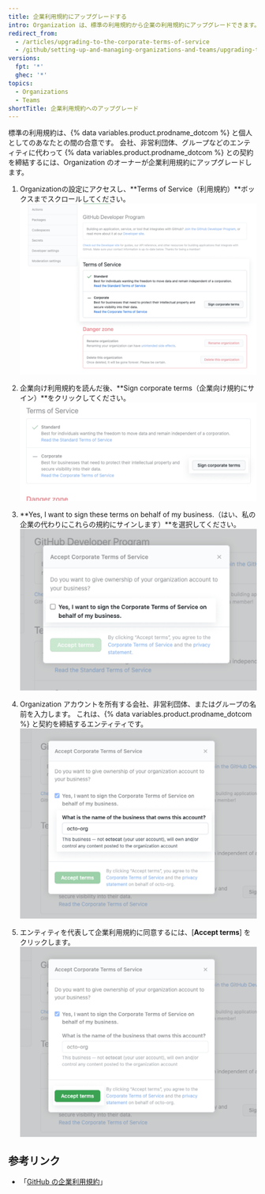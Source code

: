 ```yaml
---
title: 企業利用規約にアップグレードする
intro: Organization は、標準の利用規約から企業の利用規約にアップグレードできます。
redirect_from:
  - /articles/upgrading-to-the-corporate-terms-of-service
  - /github/setting-up-and-managing-organizations-and-teams/upgrading-to-the-corporate-terms-of-service
versions:
  fpt: '*'
  ghec: '*'
topics:
  - Organizations
  - Teams
shortTitle: 企業利用規約へのアップグレード
---
```


標準の利用規約は、{% data variables.product.prodname_dotcom %} と個人としてのあなたとの間の合意です。 会社、非営利団体、グループなどのエンティティに代わって {% data variables.product.prodname_dotcom %} との契約を締結するには、Organization のオーナーが企業利用規約にアップグレードします。

1. Organizationの設定にアクセスし、**Terms of Service（利用規約）**ボックスまでスクロールしてください。 ![利用規約までスクロール](/assets/images/help/organizations/account-settings-tos.png)

2. 企業向け利用規約を読んだ後、**Sign corporate terms（企業向け規約にサイン）**をクリックしてください。 ![「企業向け規約にサイン」を選択](/assets/images/help/organizations/button-sign-corporate-tos.png)

3. **Yes, I want to sign these terms on behalf of my business.（はい、私の企業の代わりにこれらの規約にサインします）**を選択してください。 ![会社を代表して署名するためのチェックボックス](/assets/images/help/organizations/sign-on-behalf-business.png)
4. Organization アカウントを所有する会社、非営利団体、またはグループの名前を入力します。 これは、{% data variables.product.prodname_dotcom %} と契約を締結するエンティティです。 ![ビジネス名フィールド](/assets/images/help/organizations/business-name-field.png)
5. エンティティを代表して企業利用規約に同意するには、[**Accept terms**] をクリックします。 ![[Accept terms] ボタン](/assets/images/help/organizations/accept-terms-button.png)

## 参考リンク
- 「[GitHub の企業利用規約](/free-pro-team@latest/github/site-policy/github-corporate-terms-of-service)」
